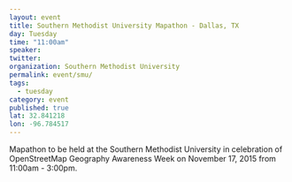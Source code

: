 ```yaml
---
layout: event
title: Southern Methodist University Mapathon - Dallas, TX
day: Tuesday
time: "11:00am"
speaker: 
twitter: 
organization: Southern Methodist University 
permalink: event/smu/
tags: 
  - tuesday
category: event
published: true
lat: 32.841218
lon: -96.784517
---
```


Mapathon to be held at the Southern Methodist University in celebration of OpenStreetMap Geography Awareness Week on November 17, 2015 from 11:00am - 3:00pm.
